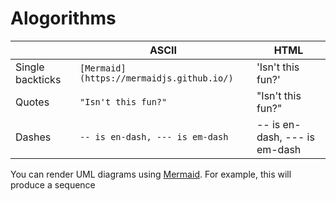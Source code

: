 # Alogorithms
|                |ASCII                          |HTML                         |
|----------------|-------------------------------|-----------------------------|
|Single backticks|`[Mermaid](https://mermaidjs.github.io/)`            |'Isn't this fun?'            |
|Quotes          |`"Isn't this fun?"`            |"Isn't this fun?"            |
|Dashes          |`-- is en-dash, --- is em-dash`|-- is en-dash, --- is em-dash|
You can render UML diagrams using [Mermaid](https://mermaidjs.github.io/). For example, this will produce a sequence 
